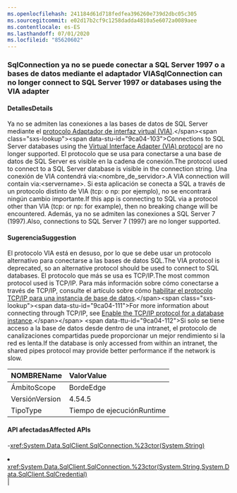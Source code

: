 ```yaml
---
ms.openlocfilehash: 241184d61d718fedfea396260e739d2dbc05c305
ms.sourcegitcommit: e02d17b2cf9c1258dadda4810a5e6072a0089aee
ms.contentlocale: es-ES
ms.lasthandoff: 07/01/2020
ms.locfileid: "85620602"
---
```

### <a name="sqlconnection-can-no-longer-connect-to-sql-server-1997-or-databases-using-the-via-adapter"></a><span data-ttu-id="9ca04-101">SqlConnection ya no se puede conectar a SQL Server 1997 o a bases de datos mediante el adaptador VIA</span><span class="sxs-lookup"><span data-stu-id="9ca04-101">SqlConnection can no longer connect to SQL Server 1997 or databases using the VIA adapter</span></span>

#### <a name="details"></a><span data-ttu-id="9ca04-102">Detalles</span><span class="sxs-lookup"><span data-stu-id="9ca04-102">Details</span></span>

<span data-ttu-id="9ca04-103">Ya no se admiten las conexiones a las bases de datos de SQL Server mediante el [protocolo Adaptador de interfaz virtual (VIA)](https://docs.microsoft.com/previous-versions/sql/sql-server-2008-r2/ms191229(v=sql.105)).</span><span class="sxs-lookup"><span data-stu-id="9ca04-103">Connections to SQL Server databases using the [Virtual Interface Adapter (VIA) protocol](https://docs.microsoft.com/previous-versions/sql/sql-server-2008-r2/ms191229(v=sql.105)) are no longer supported.</span></span> <span data-ttu-id="9ca04-104">El protocolo que se usa para conectarse a una base de datos de SQL Server es visible en la cadena de conexión.</span><span class="sxs-lookup"><span data-stu-id="9ca04-104">The protocol used to connect to a SQL Server database is visible in the connection string.</span></span> <span data-ttu-id="9ca04-105">Una conexión de VIA contendrá via:&lt;nombre_de_servidor&gt;.</span><span class="sxs-lookup"><span data-stu-id="9ca04-105">A VIA connection will contain via:&lt;servername&gt;.</span></span> <span data-ttu-id="9ca04-106">Si esta aplicación se conecta a SQL a través de un protocolo distinto de VIA (tcp: o np: por ejemplo), no se encontrará ningún cambio importante.</span><span class="sxs-lookup"><span data-stu-id="9ca04-106">If this app is connecting to SQL via a protocol other than VIA (tcp: or np: for example), then no breaking change will be encountered.</span></span> <span data-ttu-id="9ca04-107">Además, ya no se admiten las conexiones a SQL Server 7 (1997).</span><span class="sxs-lookup"><span data-stu-id="9ca04-107">Also, connections to SQL Server 7 (1997) are no longer supported.</span></span>

#### <a name="suggestion"></a><span data-ttu-id="9ca04-108">Sugerencia</span><span class="sxs-lookup"><span data-stu-id="9ca04-108">Suggestion</span></span>

<span data-ttu-id="9ca04-109">El protocolo VIA está en desuso, por lo que se debe usar un protocolo alternativo para conectarse a las bases de datos SQL.</span><span class="sxs-lookup"><span data-stu-id="9ca04-109">The VIA protocol is deprecated, so an alternative protocol should be used to connect to SQL databases.</span></span> <span data-ttu-id="9ca04-110">El protocolo que más se usa es TCP/IP.</span><span class="sxs-lookup"><span data-stu-id="9ca04-110">The most common protocol used is TCP/IP.</span></span> <span data-ttu-id="9ca04-111">Para más información sobre cómo conectarse a través de TCP/IP, consulte el artículo sobre cómo [habilitar el protocolo TCP/IP para una instancia de base de datos](https://docs.microsoft.com/previous-versions/visualstudio/visual-studio-2008/bb909712(v=vs.90)).</span><span class="sxs-lookup"><span data-stu-id="9ca04-111">For more information about connecting through TCP/IP, see [Enable the TCP/IP protocol for a database instance](https://docs.microsoft.com/previous-versions/visualstudio/visual-studio-2008/bb909712(v=vs.90)).</span></span> <span data-ttu-id="9ca04-112">Si solo se tiene acceso a la base de datos desde dentro de una intranet, el protocolo de canalizaciones compartidas puede proporcionar un mejor rendimiento si la red es lenta.</span><span class="sxs-lookup"><span data-stu-id="9ca04-112">If the database is only accessed from within an intranet, the shared pipes protocol may provide better performance if the network is slow.</span></span>

| <span data-ttu-id="9ca04-113">NOMBRE</span><span class="sxs-lookup"><span data-stu-id="9ca04-113">Name</span></span>    | <span data-ttu-id="9ca04-114">Valor</span><span class="sxs-lookup"><span data-stu-id="9ca04-114">Value</span></span>       |
|:--------|:------------|
| <span data-ttu-id="9ca04-115">Ámbito</span><span class="sxs-lookup"><span data-stu-id="9ca04-115">Scope</span></span>   |<span data-ttu-id="9ca04-116">Borde</span><span class="sxs-lookup"><span data-stu-id="9ca04-116">Edge</span></span>|
|<span data-ttu-id="9ca04-117">Versión</span><span class="sxs-lookup"><span data-stu-id="9ca04-117">Version</span></span>|<span data-ttu-id="9ca04-118">4.5</span><span class="sxs-lookup"><span data-stu-id="9ca04-118">4.5</span></span>|
|<span data-ttu-id="9ca04-119">Tipo</span><span class="sxs-lookup"><span data-stu-id="9ca04-119">Type</span></span>|<span data-ttu-id="9ca04-120">Tiempo de ejecución</span><span class="sxs-lookup"><span data-stu-id="9ca04-120">Runtime</span></span>

#### <a name="affected-apis"></a><span data-ttu-id="9ca04-121">API afectadas</span><span class="sxs-lookup"><span data-stu-id="9ca04-121">Affected APIs</span></span>

-<xref:System.Data.SqlClient.SqlConnection.%23ctor(System.String)></li><li><xref:System.Data.SqlClient.SqlConnection.%23ctor(System.String,System.Data.SqlClient.SqlCredential)></li></ul>|
